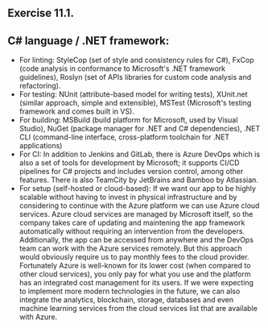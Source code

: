 ## Exercise 11.1.

## C# language / .NET framework:
  *  For linting: StyleCop (set of style and consistency rules for C#), FxCop (code analysis in conformance to Microsoft's .NET framework guidelines), Roslyn (set of APIs libraries for custom code analysis and refactoring).
  *  For testing: NUnit (attribute-based model for writing tests), XUnit.net (similar approach, simple and extensible), MSTest (Microsoft's testing framework and comes built in VS).
  *  For building: MSBuild (build platform for Microsoft, used by Visual Studio), NuGet (package manager for .NET and C# dependencies), .NET CLI (command-line interface, cross-platform toolchain for .NET applications)
  *  For CI: In addition to Jenkins and GitLab, there is Azure DevOps which is also a set of tools for development by Microsoft; it supports CI/CD pipelines for C# projects and includes version control, among other features. There is also TeamCity by JetBrains and Bamboo by Atlassian.
  *  For setup (self-hosted or cloud-based): If we want our app to be highly scalable without having to invest in physical infrastructure and by considering to continue with the Azure platform we can use Azure cloud services. Azure cloud services are managed by Microsoft itself, so the company takes care of updating and maintening the app framework automatically without requiring an intervention from the developers. Additionally, the app can be accessed from anywhere and the DevOps team can work with the Azure services remotely. But this approach would obviously require us to pay monthly fees to the cloud provider. Fortunately Azure is well-known for its lower cost (when compared to other cloud services), you only pay for what you use and the platform has an integrated cost management for its users. If we were expecting to implement more modern technologies in the future, we can also integrate the analytics, blockchain, storage, databases and even machine learning services from the cloud services list that are available with Azure.

